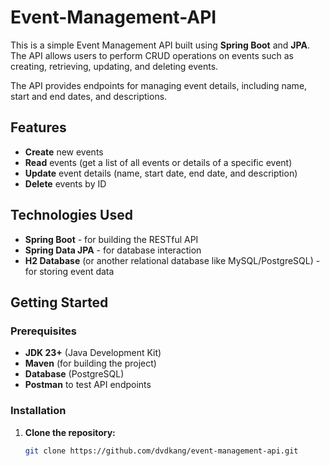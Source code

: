 # Event-Management-API

This is a simple Event Management API built using **Spring Boot** and **JPA**. The API allows users to perform CRUD operations on events such as creating, retrieving, updating, and deleting events.

The API provides endpoints for managing event details, including name, start and end dates, and descriptions.

## Features
- **Create** new events
- **Read** events (get a list of all events or details of a specific event)
- **Update** event details (name, start date, end date, and description)
- **Delete** events by ID

## Technologies Used
- **Spring Boot** - for building the RESTful API
- **Spring Data JPA** - for database interaction
- **H2 Database** (or another relational database like MySQL/PostgreSQL) - for storing event data

## Getting Started

### Prerequisites
- **JDK 23+** (Java Development Kit)
- **Maven** (for building the project)
- **Database** (PostgreSQL)
- **Postman** to test API endpoints

### Installation

1. **Clone the repository:**
   ```bash
   git clone https://github.com/dvdkang/event-management-api.git
